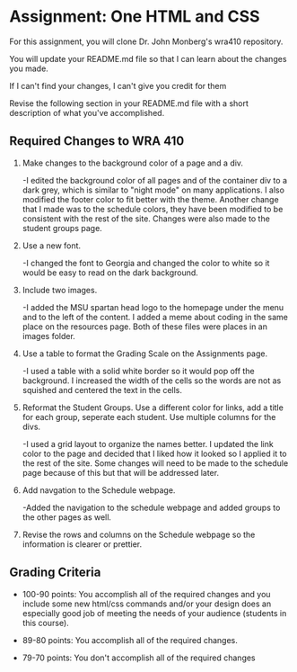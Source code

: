 # Assignment: One HTML and CSS

For this assignment, you will clone Dr. John Monberg's wra410 repository.

You will update your README.md file so that I can learn about the changes you made.

If I can't find your changes, I can't give you credit for them

Revise the following section in your README.md file with a short description of what you've accomplished.

## Required Changes to WRA 410

1. Make changes to the background color of a page and a div.

    -I edited the background color of all pages and of the container div to a dark grey, which
    is similar to "night mode" on many applications.  I also modified the footer color to fit better with the theme.
    Another change that I made was to the schedule colors, they have been modified to be consistent with the rest
    of the site.  Changes were also made to the student groups page.

2. Use a new font.

    -I changed the font to Georgia and changed the color to white so it would be easy to read
    on the dark background.

3. Include two images.

    -I added the MSU spartan head logo to the homepage under the menu and to the left of the content.
    I added a meme about coding in the same place on the resources page.
    Both of these files were places in an images folder.

4. Use a table to format the Grading Scale on the Assignments page.

    -I used a table with a solid white border so it would pop off the background.
    I increased the width of the cells so the words are not as squished and centered the text in the cells.

5. Reformat the Student Groups. Use a different color for links, add a title for each group, seperate each student. Use multiple columns for the divs.
    
    -I used a grid layout to organize the names better.  I updated the link color to the page and decided that I liked how
    it looked so I applied it to the rest of the site.  Some changes will need to be made to the schedule page because
    of this but that will be addressed later.

6. Add navgation to the Schedule webpage.

    -Added the navigation to the schedule webpage and added groups to the other pages as well.

7. Revise the rows and columns on the Schedule webpage so the information is clearer or prettier.


## Grading Criteria

* 100-90 points: You accomplish all of the required changes and you include some new html/css commands and/or your design does an especially good job of meeting the needs of your audience (students in this course). 

* 89-80 points: You accomplish all of the required changes.

* 79-70 points: You don't accomplish all of the required changes
